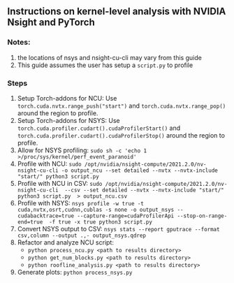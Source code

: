 ## Instructions on kernel-level analysis with NVIDIA Nsight and PyTorch

### Notes:
1. the locations of nsys and nsight-cu-cli may vary from this guide
2. This guide assumes the user has setup a `script.py` to profile

### Steps
1. Setup Torch-addons for NCU: Use `torch.cuda.nvtx.range_push("start")`  and `torch.cuda.nvtx.range_pop()` around the region to profile.
2. Setup Torch-addons for NSYS: Use `torch.cuda.profiler.cudart().cudaProfilerStart()`  and `torch.cuda.profiler.cudart().cudaProfilerStop()` around the region to profile.
3. Allow for NSYS profiling: `sudo sh -c 'echo 1 >/proc/sys/kernel/perf_event_paranoid'`
4. Profile with NCU: `sudo /opt/nvidia/nsight-compute/2021.2.0/nv-nsight-cu-cli -o output_ncu --set detailed --nvtx --nvtx-include "start/" python3 script.py`
5. Profile with NCU in CSV: `sudo /opt/nvidia/nsight-compute/2021.2.0/nv-nsight-cu-cli  --csv --set detailed --nvtx --nvtx-include "start/" python3 script.py  > output_ncu.csv`
6. Profile with NSYS: `nsys profile -w true -t cuda,nvtx,osrt,cudnn,cublas -s none -o output_nsys --cudabacktrace=true --capture-range=cudaProfilerApi --stop-on-range-end=true  -f true -x true python3 script.py`
7. Convert NSYS output to CSV: `nsys stats --report gputrace --format csv,column --output .,- output_nsys.qdrep`
8. Refactor and analyze NCU script:
    * `python process_ncu.py <path to results directory>`
    * `python get_num_blocks.py <path to results directory>`
    * `python roofline_analysis.py <path to results directory>`
9. Generate plots: `python process_nsys.py`
